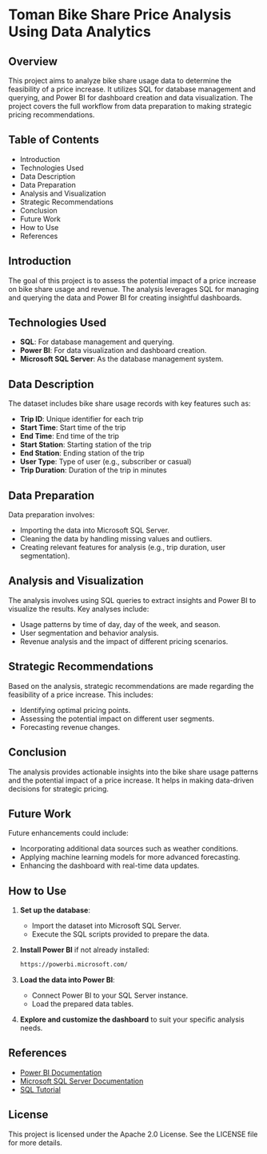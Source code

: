 # Toman Bike Share Price Analysis Using Data Analytics

## Overview
This project aims to analyze bike share usage data to determine the feasibility of a price increase. It utilizes SQL for database management and querying, and Power BI for dashboard creation and data visualization. The project covers the full workflow from data preparation to making strategic pricing recommendations.

## Table of Contents
- Introduction
- Technologies Used
- Data Description
- Data Preparation
- Analysis and Visualization
- Strategic Recommendations
- Conclusion
- Future Work
- How to Use
- References

## Introduction
The goal of this project is to assess the potential impact of a price increase on bike share usage and revenue. The analysis leverages SQL for managing and querying the data and Power BI for creating insightful dashboards.

## Technologies Used
- **SQL**: For database management and querying.
- **Power BI**: For data visualization and dashboard creation.
- **Microsoft SQL Server**: As the database management system.

## Data Description
The dataset includes bike share usage records with key features such as:
- **Trip ID**: Unique identifier for each trip
- **Start Time**: Start time of the trip
- **End Time**: End time of the trip
- **Start Station**: Starting station of the trip
- **End Station**: Ending station of the trip
- **User Type**: Type of user (e.g., subscriber or casual)
- **Trip Duration**: Duration of the trip in minutes

## Data Preparation
Data preparation involves:
- Importing the data into Microsoft SQL Server.
- Cleaning the data by handling missing values and outliers.
- Creating relevant features for analysis (e.g., trip duration, user segmentation).

## Analysis and Visualization
The analysis involves using SQL queries to extract insights and Power BI to visualize the results. Key analyses include:
- Usage patterns by time of day, day of the week, and season.
- User segmentation and behavior analysis.
- Revenue analysis and the impact of different pricing scenarios.

## Strategic Recommendations
Based on the analysis, strategic recommendations are made regarding the feasibility of a price increase. This includes:
- Identifying optimal pricing points.
- Assessing the potential impact on different user segments.
- Forecasting revenue changes.

## Conclusion
The analysis provides actionable insights into the bike share usage patterns and the potential impact of a price increase. It helps in making data-driven decisions for strategic pricing.

## Future Work
Future enhancements could include:
- Incorporating additional data sources such as weather conditions.
- Applying machine learning models for more advanced forecasting.
- Enhancing the dashboard with real-time data updates.

## How to Use
1. **Set up the database**:
   - Import the dataset into Microsoft SQL Server.
   - Execute the SQL scripts provided to prepare the data.

2. **Install Power BI** if not already installed:
   ```bash
   https://powerbi.microsoft.com/
   ```

3. **Load the data into Power BI**:
   - Connect Power BI to your SQL Server instance.
   - Load the prepared data tables.

4. **Explore and customize the dashboard** to suit your specific analysis needs.

## References
- [Power BI Documentation](https://docs.microsoft.com/en-us/power-bi/)
- [Microsoft SQL Server Documentation](https://docs.microsoft.com/en-us/sql/sql-server/)
- [SQL Tutorial](https://www.w3schools.com/sql/)

## License
This project is licensed under the Apache 2.0 License. See the LICENSE file for more details.
